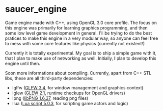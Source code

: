 # saucer_engine
Game engine made with C++, using OpenGL 3.0 core profile.
The focus on this engine was primarily for learning graphics programming, and then some low level game development in general. I'll be trying to do the best pratices to make this engine in a very modular way, so anyone can feel free to mess with some core features like physics (currently not existent!)

Currently it is totally experimental. My goal is to ship a simple game with it, that I plan to make use of networking as well. Initially, I plan to develop this engine until then.

Soon more informations about compiling. Currently, apart from C++ STL libs, these are all third-party dependencies:
- lglfw ([GLFW 3.4](https://github.com/glfw/glfw), for window management and graphics context)
- lglew ([GLEW 2.1](https://github.com/nigels-com/glew), runtime checkups for OpenGL drivers)
- lpng ([libPNG 1.6.37](http://www.libpng.org/pub/png/libpng.html), reading png files)
- llua ([Lua script 5.0.3](https://www.lua.org/home.html), for scripting game actors and logic)